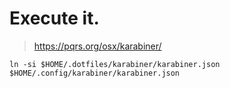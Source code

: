 # Execute it.
> https://pqrs.org/osx/karabiner/

```bash=
ln -si $HOME/.dotfiles/karabiner/karabiner.json $HOME/.config/karabiner/karabiner.json
```